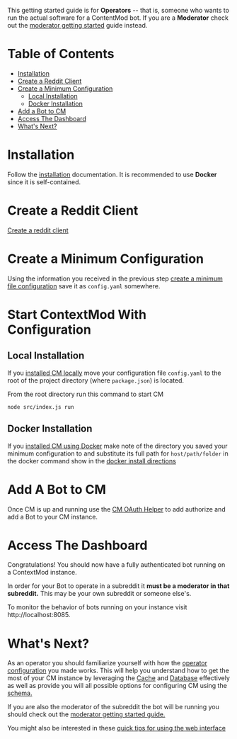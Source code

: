 This getting started guide is for **Operators** -- that is, someone who wants to run the actual software for a ContentMod bot. If you are a **Moderator** check out the [moderator getting started](/docs/gettingStartedMod.md) guide instead.

# Table of Contents

* [Installation](#installation)
* [Create a Reddit Client](#create-a-reddit-client)
* [Create a Minimum Configuration](#create-a-minimum-configuration)
  * [Local Installation](#local-installation)
  * [Docker Installation](#docker-installation)
* [Add a Bot to CM](#add-a-bot-to-cm)
* [Access The Dashboard](#access-the-dashboard)
* [What's Next?](#whats-next)

# Installation

Follow the [installation](/docs/operator/installation) documentation. It is recommended to use **Docker** since it is self-contained.

# Create a Reddit Client

[Create a reddit client](/docs/operator/README.md#provisioning-a-reddit-client)

# Create a Minimum Configuration

Using the information you received in the previous step [create a minimum file configuration](/docs/operator/configuration.md#minimum-configuration) save it as `config.yaml` somewhere.

# Start ContextMod With Configuration

## Local Installation

If you [installed CM locally](/docs/installation#locally) move your configuration file `config.yaml` to the root of the project directory (where `package.json`) is located.

From the root directory run this command to start CM

```
node src/index.js run
```

## Docker Installation

If you [installed CM using Docker](/docs/installation#docker-recommended) make note of the directory you saved your minimum configuration to and substitute its full path for `host/path/folder` in the docker command show in the [docker install directions](/docs/operator/installation.md#docker-recommended)

# Add A Bot to CM

Once CM is up and running use the [CM OAuth Helper](/docs/operator/addingBot.md#cm-oauth-helper-recommended) to add authorize and add a Bot to your CM instance.

# Access The Dashboard

Congratulations! You should now have a fully authenticated bot running on a ContextMod instance.

In order for your Bot to operate in a subreddit it **must be a moderator in that subreddit.** This may be your own subreddit or someone else's.

To monitor the behavior of bots running on your instance visit http://localhost:8085.

# What's Next?

As an operator you should familiarize yourself with how the [operator configuration](/docs/operator/configuration) you made works. This will help you understand how to get the most of your CM instance by leveraging the [Cache](/docs/oeprator/caching.md) and [Database](/docs/operator/database.md) effectively as well as provide you will all possible options for configuring CM using the [schema.](https://json-schema.app/view/%23?url=https%3A%2F%2Fraw.githubusercontent.com%2FFoxxMD%2Fcontext-mod%2Fmaster%2Fsrc%2FSchema%2FOperatorConfig.json)

If you are also the moderator of the subreddit the bot will be running you should check out the [moderator getting started guide.](/docs/gettingStartedMod.md#setup-wiki-page)

You might also be interested in these [quick tips for using the web interface](/docs/webInterface.md)
